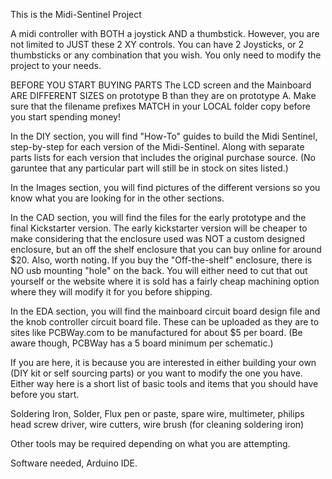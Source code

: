 This is the Midi-Sentinel Project

A midi controller with BOTH a joystick AND a thumbstick.
However, you are not limited to JUST these 2 XY controls.
You can have 2 Joysticks, or 2 thumbsticks or any combination
that you wish. You only need to modify the project to your needs.

BEFORE YOU START BUYING PARTS
The LCD screen and the Mainboard ARE DIFFERENT SIZES on 
prototype B than they are on prototype A. Make sure that the
filename prefixes MATCH in your LOCAL folder copy before you
start spending money!

In the DIY section, you will find "How-To" guides to build the
Midi Sentinel, step-by-step for each version of the Midi-Sentinel.
Along with separate parts lists for each version that includes
the original purchase source. (No garuntee that any particular
part will still be in stock on sites listed.)

In the Images section, you will find pictures of the different
versions so you know what you are looking for in the other sections.

In the CAD section, you will find the files for the early prototype
and the final Kickstarter version. The early kickstarter version
will be cheaper to make considering that the enclosure used was
NOT a custom designed enclosure, but an off the shelf enclosure
that you can buy online for around $20.
Also, worth noting. If you buy the "Off-the-shelf" enclosure, there
is NO usb mounting "hole" on the back. You will either need to cut
that out yourself or the website where it is sold has a fairly cheap
machining option where they will modify it for you before shipping.

In the EDA section, you will find the mainboard circuit board design
file and the knob controller circuit board file.  These can be uploaded
as they are to sites like PCBWay.com to be manufactured for about $5
per board. (Be aware though, PCBWay has a 5 board minimum per schematic.)

If you are here, it is because you are interested in either building
your own (DIY kit or self sourcing parts) or you want to modify the
one you have. Either way here is a short list of basic tools and
items that you should have before you start.

Soldering Iron, Solder, Flux pen or paste, spare wire, multimeter,
philips head screw driver, wire cutters, wire brush (for cleaning soldering iron)

Other tools may be required depending on what you are attempting.

Software needed, Arduino IDE.
